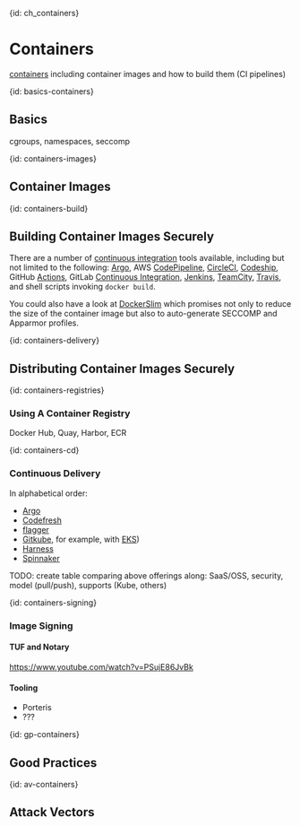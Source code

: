 {id: ch_containers}
# Containers

[containers](http://containerz.info/) including container images and how to build them (CI pipelines)

{id: basics-containers}
## Basics

cgroups, namespaces, seccomp

{id: containers-images}
## Container Images

{id: containers-build}
## Building Container Images Securely

There are a number of [continuous integration](https://www.martinfowler.com/articles/continuousIntegration.html) tools available, including but not limited to the following: [Argo](https://argoproj.github.io/), AWS [CodePipeline](https://aws.amazon.com/codepipeline/), [CircleCI](https://www.circle.com/), [Codeship](http://codeship.com/), GitHub [Actions](https://jasonet.co/posts/use-github-actions-for-ci/), GitLab [Continuous Integration](https://about.gitlab.com/product/continuous-integration/), [Jenkins](https://jenkins.io/), [TeamCity](https://www.jetbrains.com/teamcity/), [Travis](https://travis-ci.org/), and shell scripts invoking `docker build`.

You could also have a look at [DockerSlim](https://dockersl.im) which promises not only to reduce the size of the container image but also to auto-generate SECCOMP and Apparmor profiles.

{id: containers-delivery}
## Distributing Container Images Securely

{id: containers-registries}
### Using A Container Registry

Docker Hub, Quay, Harbor, ECR

{id: containers-cd}
### Continuous Delivery

In alphabetical order:

- [Argo](https://argoproj.github.io/)
- [Codefresh](https://codefresh.io/)
- [flagger](https://flagger.app/)
- [Gitkube](https://gitkube.sh/), for example, with [EKS](https://aws.amazon.com/blogs/opensource/git-push-deploy-app-eks-gitkube/))
- [Harness](https://harness.io/)
- [Spinnaker](https://www.spinnaker.io/)

TODO: create table comparing above offerings along: SaaS/OSS, security, model (pull/push), supports (Kube, others)

{id: containers-signing}
### Image Signing

#### TUF and Notary

https://www.youtube.com/watch?v=PSujE86JvBk

#### Tooling

* Porteris
* ???

{id: gp-containers}
## Good Practices

{id: av-containers}
## Attack Vectors